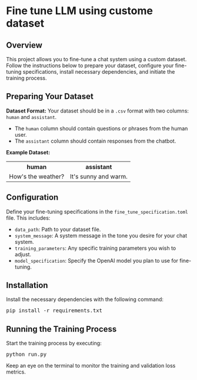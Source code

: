 <h1>Fine tune LLM using custome dataset</h1>
<h2>Overview</h2>
<p>This project allows you to fine-tune a chat system using a custom dataset. Follow the instructions below to prepare your dataset, configure your fine-tuning specifications, install necessary dependencies, and initiate the training process.</p>
<h2>Preparing Your Dataset</h2>
<p><strong>Dataset Format:</strong> Your dataset should be in a <code>.csv</code> format with two columns: <code>human</code> and <code>assistant</code>.</p>
<ul>
    <li>The <code>human</code> column should contain questions or phrases from the human user.</li>
    <li>The <code>assistant</code> column should contain responses from the chatbot.</li>
</ul>
<p><strong>Example Dataset:</strong></p>
<table>
    <tr>
        <th>human</th>
        <th>assistant</th>
    </tr>
    <tr>
        <td>How's the weather?</td>
        <td>It's sunny and warm.</td>
    </tr>
</table>
<h2>Configuration</h2>
<p>Define your fine-tuning specifications in the <code>fine_tune_specification.toml</code> file. This includes:</p>
<ul>
    <li><code>data_path</code>: Path to your dataset file.</li>
    <li><code>system_message</code>: A system message in the tone you desire for your chat system.</li>
    <li><code>training_parameters</code>: Any specific training parameters you wish to adjust.</li>
    <li><code>model_specification</code>: Specify the OpenAI model you plan to use for fine-tuning.</li>
</ul>

<h2>Installation</h2>
<p>Install the necessary dependencies with the following command:</p>
<pre>
pip install -r requirements.txt
</pre>
<h2>Running the Training Process</h2>
<p>Start the training process by executing:</p>
<pre>
python run.py
</pre> 
<p>Keep an eye on the terminal to monitor the training and validation loss metrics.</p>